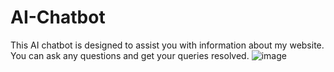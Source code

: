# AI-Chatbot
This AI chatbot is designed to assist you with information about my website. You can ask any questions and get your queries resolved.
![image](https://github.com/user-attachments/assets/ee1890da-4f23-47b7-b162-531d9db27ae1)

